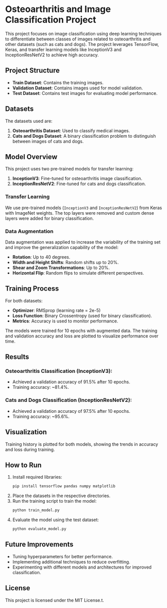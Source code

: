 # Osteoarthritis and Image Classification Project

This project focuses on image classification using deep learning techniques to differentiate between classes of images related to osteoarthritis and other datasets (such as cats and dogs). The project leverages TensorFlow, Keras, and transfer learning models like InceptionV3 and InceptionResNetV2 to achieve high accuracy.

## Project Structure

- **Train Dataset**: Contains the training images.
- **Validation Dataset**: Contains images used for model validation.
- **Test Dataset**: Contains test images for evaluating model performance.

## Datasets

The datasets used are:
1. **Osteoarthritis Dataset**: Used to classify medical images.
2. **Cats and Dogs Dataset**: A binary classification problem to distinguish between images of cats and dogs.

## Model Overview

This project uses two pre-trained models for transfer learning:
1. **InceptionV3**: Fine-tuned for osteoarthritis image classification.
2. **InceptionResNetV2**: Fine-tuned for cats and dogs classification.

### Transfer Learning

We use pre-trained models (`InceptionV3` and `InceptionResNetV2`) from Keras with ImageNet weights. The top layers were removed and custom dense layers were added for binary classification.

### Data Augmentation

Data augmentation was applied to increase the variability of the training set and improve the generalization capability of the model:
- **Rotation**: Up to 40 degrees.
- **Width and Height Shifts**: Random shifts up to 20%.
- **Shear and Zoom Transformations**: Up to 20%.
- **Horizontal Flip**: Random flips to simulate different perspectives.

## Training Process

For both datasets:
- **Optimizer**: RMSprop (learning rate = 2e-5)
- **Loss Function**: Binary Crossentropy (used for binary classification).
- **Metrics**: Accuracy is used to monitor performance.

The models were trained for 10 epochs with augmented data. The training and validation accuracy and loss are plotted to visualize performance over time.

## Results

### Osteoarthritis Classification (InceptionV3):
- Achieved a validation accuracy of 91.5% after 10 epochs.
- Training accuracy: ~81.4%.

### Cats and Dogs Classification (InceptionResNetV2):
- Achieved a validation accuracy of 97.5% after 10 epochs.
- Training accuracy: ~95.6%.

## Visualization

Training history is plotted for both models, showing the trends in accuracy and loss during training.

## How to Run

1. Install required libraries:
    ```bash
    pip install tensorflow pandas numpy matplotlib
    ```
2. Place the datasets in the respective directories.
3. Run the training script to train the model:
    ```bash
    python train_model.py
    ```
4. Evaluate the model using the test dataset:
    ```bash
    python evaluate_model.py
    ```

## Future Improvements

- Tuning hyperparameters for better performance.
- Implementing additional techniques to reduce overfitting.
- Experimenting with different models and architectures for improved classification.

## License

This project is licensed under the MIT License.t.

